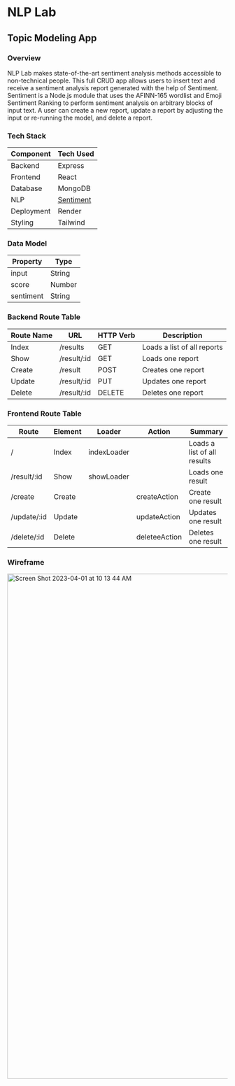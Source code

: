 # NLP Lab
## Topic Modeling App

### Overview
NLP Lab makes state-of-the-art sentiment analysis methods accessible to non-technical people. This full CRUD app allows users to insert text and receive a sentiment analysis report generated with the help of Sentiment.
Sentiment is a Node.js module that uses the AFINN-165 wordlist and Emoji Sentiment Ranking to perform sentiment analysis on arbitrary blocks of input text. A user can create a new report, update a report by adjusting the input or re-running the model, and delete a report. 

### Tech Stack

| Component  | Tech Used |
|------------|-----------|
| Backend    | Express   |
| Frontend   | React     |
| Database   | MongoDB   |
| NLP        | [Sentiment](https://www.npmjs.com/package/sentiment)  |
| Deployment | Render    |
| Styling    | Tailwind  |

### Data Model

| Property  | Type |
|------------|-----------|
| input    | String    |
| score   | Number     |
| sentiment   | String   |

### Backend Route Table

| Route Name | URL |	HTTP Verb | Description	
| --- | --- | --- | --- | 
| Index | /results | GET | Loads a list of all reports 
| Show | /result/:id | GET | Loads one report 
| Create | /result | POST | Creates one report 
| Update| /result/:id | PUT | Updates one report
| Delete| /result/:id | DELETE | Deletes one report


### Frontend Route Table

| Route	| Element |	Loader | Action	| Summary
| --- | --- | --- | --- | --- |
| / | Index | indexLoader |  | Loads a list of all results
| /result/:id | Show | showLoader |  | Loads one result
| /create | Create | | createAction | Create one result
| /update/:id | Update | | updateAction | Updates one result
| /delete/:id | Delete | | deleteeAction | Deletes one result

### Wireframe

<img width="1155" alt="Screen Shot 2023-04-01 at 10 13 44 AM" src="https://user-images.githubusercontent.com/91492759/229294411-10698ca7-2fac-41db-94bf-e48276f1a068.png">

